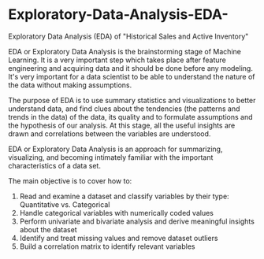 # Exploratory-Data-Analysis-EDA-
Exploratory Data Analysis (EDA) of "Historical Sales and Active Inventory"

EDA or Exploratory Data Analysis is the brainstorming stage of Machine Learning. It is a very important step which takes place after feature engineering and acquiring data and it should be done before any modeling. It's very important for a data scientist to be able to understand the nature of the data without making assumptions.

The purpose of EDA is to use summary statistics and visualizations to better understand data, and find clues about the tendencies (the patterns and trends in the data) of the data, its quality and to formulate assumptions and the hypothesis of our analysis. At this stage, all the useful insights are drawn and correlations between the variables are understood.

EDA or Exploratory Data Analysis is an approach for summarizing, visualizing, and becoming intimately familiar with the important characteristics of a data set.

The main objective is to cover how to:
1. Read and examine a dataset and classify variables by their type: Quantitative vs. Categorical
2. Handle categorical variables with numerically coded values
3. Perform univariate and bivariate analysis and derive meaningful insights about the dataset
4. Identify and treat missing values and remove dataset outliers
5. Build a correlation matrix to identify relevant variables
